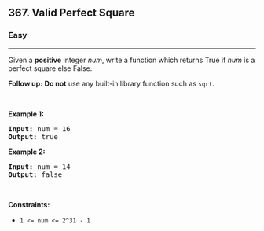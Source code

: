<h2>367. Valid Perfect Square</h2><h3>Easy</h3><hr><div><p>Given a <strong>positive</strong> integer <i>num</i>, write a function which returns True if <i>num</i> is a perfect square else False.</p>

<p><b>Follow up:</b> <b>Do not</b> use any built-in library function such as <code>sqrt</code>.</p>

<p>&nbsp;</p>
<p><strong>Example 1:</strong></p>
<pre style="position: relative;"><strong>Input:</strong> num = 16
<strong>Output:</strong> true
<div class="open_grepper_editor" title="Edit &amp; Save To Grepper"></div></pre><p><strong>Example 2:</strong></p>
<pre style="position: relative;"><strong>Input:</strong> num = 14
<strong>Output:</strong> false
<div class="open_grepper_editor" title="Edit &amp; Save To Grepper"></div></pre>
<p>&nbsp;</p>
<p><strong>Constraints:</strong></p>

<ul>
	<li><code>1 &lt;= num &lt;= 2^31 - 1</code></li>
</ul>
</div>